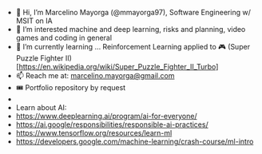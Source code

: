- 👋 Hi, I’m Marcelino Mayorga (@mmayorga97), Software Engineering w/ MSIT on IA
- 👀 I’m interested machine and deep learning, risks and planning, video games and coding in general
- 🌱 I’m currently learning ... Reinforcement Learning applied to 🎮 (Super Puzzle Fighter II)[https://en.wikipedia.org/wiki/Super_Puzzle_Fighter_II_Turbo]
- 📫 Reach me at: marcelino.mayorga@gmail.com
- 🎟️ Portfolio repository by request
- 
- Learn about AI:
-   https://www.deeplearning.ai/program/ai-for-everyone/
-   https://ai.google/responsibilities/responsible-ai-practices/
-   https://www.tensorflow.org/resources/learn-ml
-   https://developers.google.com/machine-learning/crash-course/ml-intro

<!---
mmayorga97/mmayorga97 is a ✨ special ✨ repository because its `README.md` (this file) appears on your GitHub profile.
You can click the Preview link to take a look at your changes.
--->
